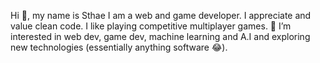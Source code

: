 Hi 👋, my name is Sthae I am a web and game developer. I appreciate and value clean code. I like playing competitive multiplayer games. 👀 I’m interested in web dev, game dev, machine learning and A.I and exploring new technologies (essentially anything software 😂).

<!---
Sthae-nyoni/Sthae-nyoni is a ✨ special ✨ repository because its `README.md` (this file) appears on your GitHub profile.
You can click the Preview link to take a look at your changes.
--->
